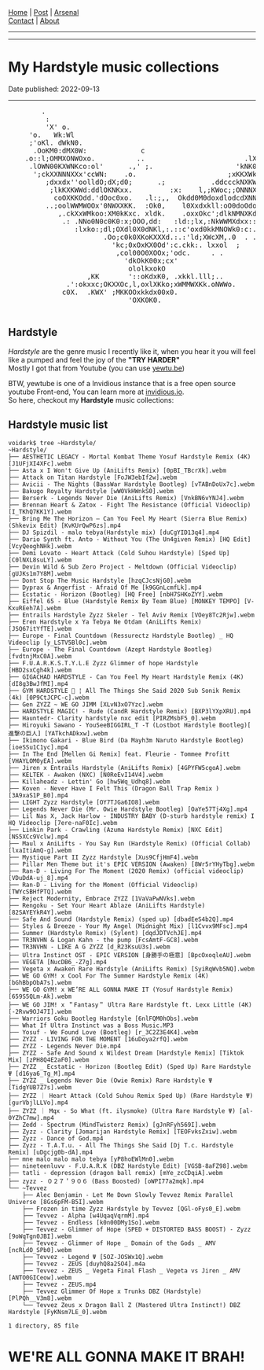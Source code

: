 <nav>
<a href="../INDEX.html">Home</a>
|
<a href="../POST.html">Post</a>
|
<a href="../ARSENAL.html">Arsenal</a>
<nav class="div-right">
<a href="../CONTACT.html">Contact</a>
|
<a href="../ABOUT.html">About</a>
</nav>
</nav>
</header>
<hr><hr>
<main>
<!-- Your Content Start After This Line -->


# My Hardstyle music collections

Date published: 2022-09-13 

---

<pre class="image-ascii_art">
        .                                                               
         :                                                              
         'X' o.                                                         
     'o.   Wk:Wl                                               .        
     ;'oKl. dWkN0.                                                      
      .OoKM0:dMX0W:             c                           ;c .lO      
    .o::l;OMMXONWOxo.          ..                        .lXklOk   cc,  
     .lOWN00KXWNKco:ol'      .,' ;.                    'kNK0Wl k00Ox.   
      ';ckXXNNNXXx'ccWN:    .o.                      ;xKKXWkooKN0occ.   
         ;dxxdx''oolldO;dX;d0;      .;           .ddccckNXKWMMXoxd:.    
          ;lkKXKWWd:ddlOKNKxx.         :x:    l,;KWoc;;ONNNXK0kkO0O.    
           coOXKKOdd.'dOoc0xo.   .l:;,,  Okdd0M0doxdlodcdXNNNXK0x.      
         ..;oolWWMWOOx'0NWXXKK.  :Ok0,    l0Xxdxkll:oO0doOdod.xc,       
            ,.ckXxWMkoo:XM0kKxc. xldk.    .oxxOkc';dlkNMNXKd'           
             .: .NNo0N0c0K0:x;OOO,dd:   :ld:;lx,:NkWWMXdxx::            
                :lxko:;dl;OXdl0X0dNKl,:.::c'oxd0kkMNOWk0:c:.:o          
                       .Oo;c0k0XKoKXXXd.:.:'ld;XWcXM,.0  . .,           
                         'kc;0xOxKX0Od':c.ckk:. lxxol  ;                
                          ,col00O0XOOx;'odc.     . .                    
                            'dkOkK00x;cx'                               
                             ololkxokO                                  
                   ,KK       '::oKdxK0, .xkkl.lll;..                    
              .':okxxc;OKXXOc,l,oxlXKko;xWMMWXKk.oNWWo.                 
             c0X.  .KWX' ;MKKOOxkkdx00x0.                               
                             'OXK0K0.                                   
		
</pre>
## Hardstyle

*Hardstyle* are the genre music I recently like it, when you hear it you will feel like a pumped and feel the joy of the **"TRY HARDER"**  
Mostly I got that from Youtube (you can use [yewtu.be](https://yewtu.be))   

BTW, yewtube is one of a Invidious instance that is a free open source youtube Front-end, You can learn more at [invidious.io](https://invidious.io).   
So here, checkout my **Hardstyle** music collections:    

## Hardstyle music list  

```
voidark$ tree ~Hardstyle/
~Hardstyle/
├── AESTHETIC LEGACY - Mortal Kombat Theme Yosuf Hardstyle Remix (4K) [J1UFjXI4XFc].webm
├── Asta x I Won't Give Up (AniLifts Remix) [0pBI_TBcrXk].webm
├── Attack on Titan Hardstyle [FoJW3ebIf2w].webm
├── Avicii - The Nights (BassWar Hardstyle Bootleg) [vTABnDoUx7c].webm
├── Bakugo Royalty Hardstyle [wW0VkHWnkS0].webm
├── Berserk - Legends Never Die (AniLifts Remix) [VnkBN6vYNJ4].webm
├── Brennan Heart & Zatox - Fight The Resistance (Official Videoclip) [I_TKhQ7KK1Y].webm
├── Bring Me The Horizon – Can You Feel My Heart (Sierra Blue Remix) (Shkevix Edit) [KvKUrQwP6zs].mp4
├── DJ Spizdil - malo tebya(Hardstyle mix) [duCgYID13q4].mp4
├── Dario Synth ft. Anto - Without You (The Un4given Remix) [HQ Edit] [VcyQeoghNHk].webm
├── Demi Lovato - Heart Attack (Сold Suhou Hardstyle) [Sped Up] [C0lNXL8suLY].webm
├── Devin Wild & Sub Zero Project - Meltdown (Official Videoclip) [gUJKs1m7Y8M].webm
├── Dont Stop The Music Hardstyle [hzqCJcsNjG0].webm
├── Dyprax & Angerfist - Afraid Of Me [k9GGnLcmfLk].mp4
├── Ecstatic - Horizon (Bootleg) [HQ Free] [nbH7SHKoZYY].webm
├── Eiffel 65 - Blue (Hardstyle Remix By Team Blue) [MONKEY TEMPO] [V-KxuREeh7A].webm
├── Entrails Hardstyle Zyzz Skeler - Tel Aviv Remix [VOey8Tc2Rjw].webm
├── Eren Hardstyle x Ya Tebya Ne Otdam (AniLifts Remix) [JSQ67itYfTE].webm
├── Europe - Final Countdown (Ressurectz Hardstyle Bootleg) _ HQ Videoclip [y_LSTV5Bl0c].webm
├── Europe - The Final Countdown (Azept Hardstyle Bootleg) [fvdtnjMxC0A].webm
├── F.U.A.R.K.S.T.Y.L.E Zyzz Glimmer of hope Hardstyle [HBD2sxCgh4k].webm
├── GIGACHAD HARDSTYLE - Can You Feel My Heart Hardstyle Remix (4K) [dI8g3BwJfMI].mp4
├── GYM HARDSTYLE 🔱 ¦ All The Things She Said 2020 Sub Sonik Remix (4k) [0P9CtJCPC-c].webm
├── Gen ZYZZ ~ WE GO JIMM [XLvN3xO7Yzc].webm
├── HARDSTYLE MAGIC! - Rude (CandR Hardstyle Remix) [BXP3lYXpXRU].mp4
├── Hauntedr- Clarity hardstyle nxc edit [PIRZMsbF5_0].webm
├── Hiroyuki Sawano - YouSeeBIGGIRL_T -T (Lostbot Hardstyle Bootleg)[ 進撃の巨人] [YATkchADkxw].webm
├── Ikimono Gakari - Blue Bird (Da Mayh3m Naruto Hardstyle Bootleg) [ioeSSu1C1yc].mp4
├── In The End [Mellen Gi Remix] feat. Fleurie - Tommee Profitt [VHAYLOM0yEA].webm
├── Jiren x Entrails Hardstyle (AniLifts Remix) [4GPYFW5cgoA].webm
├── KELTEK - Awaken (NXC) [N0ReEvI14V4].webm
├── Killaheadz - Lettin' Go [hw5Wq_Udhq8].webm
├── Koven - Never Have I Felt This (Dragon Ball Trap Remix ) [3A9xaS1P_B0].mp4
├── LIGHT Zyzz Hardstyle [OY7TJGa6IO8].webm
├── Legends Never Die (Mr. Owie Hardstyle Bootleg) [OaYe57Tj4Xg].mp4
├── Lil Nas X, Jack Harlow - INDUSTRY BABY (D-sturb hardstyle remix) I HQ Videoclip [7ere-naF0Ic].webm
├── Linkin Park - Crawling (Azuma Hardstyle Remix) [NXC Edit] [NS5XCc9Vclw].mp4
├── Maul x AniLifts - You Say Run (Hardstyle Remix) (Official Collab) [lxaItiAmQ-g].webm
├── Mystique Part II Zyzz Hardstyle [Xus9CfjHmF4].webm
├── Pillar Men Theme but it's EPIC VERSION (Awaken) [8Wr5rYHyTbg].webm
├── Ran-D - Living For The Moment (2020 Remix) (official videoclip) [VDuDdA-uj_8].mp4
├── Ran-D - Living for the Moment (Official Videoclip) [TWYcSBHfPTQ].webm
├── Reject Modernity, Embrace ZYZZ [1VaVaPwNVks].webm
├── Rengoku - Set Your Heart Ablaze (AniLifts Hardstyle) [82SAYEYkR4Y].webm
├── Safe And Sound (Hardstyle Remix) (sped up) [dbadEeS4b2Q].mp4
├── Styles & Breeze - Your My Angel (Midnight Mix) [l1Cvvx9MFsc].mp4
├── Summer (Hardstyle Remix) (Sylent) [dqdJDTVchJE].mp4
├── TR3NVHN & Logan Kahn - the pump [FcsAmtF-GC8].webm
├── TR3NVHN - LIKE A G ZYZZ [d_R23KsuU3s].webm
├── Ultra Instinct OST - EPIC VERSION [身勝手の極意] [BpcOxoqleAU].webm
├── VEGETA [NucDB6_-Z7g].mp4
├── Vegeta x Awaken Rare Hardstyle (AniLifts Remix) [SyiRqWvb5NQ].webm
├── WE GO GYM! x Cool For The Summer Hardstyle Remix (4K) [bGhBbpObA7s].webm
├── WE GO GYM! x WE’RE ALL GONNA MAKE IT (Yosuf Hardstyle Remix) [659S5QLm-Ak].webm
├── WE GO JIM! x ＂Fantasy＂ Ultra Rare Hardstyle ft. Lexx Little (4K) [-2Rvw9OJ47I].webm
├── Warriors Goku Bootleg Hardstyle [6nlFQM0hObs].webm
├── What If Ultra Instinct was a Boss Music.MP3
├── Yosuf - We Found Love (Bootleg) [r_3C2Z3E4K4].webm
├── ZYZZ - LIVING FOR THE MOMENT [16uDoya2rfQ].webm
├── ZYZZ - Legends Never Die.mp4
├── ZYZZ - Safe And Sound x Wildest Dream [Hardstyle Remix] [Tiktok Mix] [zPH8Q4E2aF0].webm
├── ZYZZ _ Ecstatic - Horizon (Bootleg Edit) (Sped Up) Rare Hardstyle Ψ [d16ya6_Tg_M].mp4
├── ZYZZ _ Legends Never Die (Owie Remix) Rare Hardstyle Ψ [TidgYUB7Z7s].webm
├── ZYZZ ｜ Heart Attack (Сold Suhou Remix Sped Up) (Rare Hardstyle Ψ) [gurVbjlLLVo].mp4
├── ZYZZ ｜ Mqx - So What (ft. ilysmoke) (Ultra Rare Hardstyle Ψ) [al-0YZhC7mw].mp4
├── Zedd - Spectrum (MindTwisterz Remix) [gJnRFyh569I].webm
├── Zyzz - Clarity [Jomarijan Hardstyle Remix] [TEOFvksZxiw].webm
├── Zyzz - Dance of God.mp4
├── Zyzz - T.A.T.u. - All The Things She Said [Dj T.c. Hardstyle Remix] [uDgcjg0b-dA].mp4
├── mne malo malo malo tebya [yP8hoEWlMn0].webm
├── nineteenluvv - F.U.A.R.K (DBZ Hardstyle Edit) [VGSB-8aFZ98].webm
├── tatli - depression (dragon ball remix) [mYe_zcCDqiA].webm
├── zyzz - ０２７＇９０６ (Bass Boosted) [oWPI77a2mqk].mp4
└── ~Tevvez
    ├── Alec Benjamin - Let Me Down Slowly Tevvez Remix Parallel Universe [8Gs6pFM-B5I].webm
    ├── Frozen in time Zyzz Hardstyle by Tevvez [QGl-oFys0_E].webm
    ├── Tevvez - Alpha [w4UqaqVqrmM].mp4
    ├── Tevvez - Endless [k0n00DMy1So].webm
    ├── Tevvez - Glimmer of Hope (SPED + DISTORTED BASS BOOST) - Zyzz [9oWqTgn0JBI].webm
    ├── Tevvez - Glimmer of Hope _ Domain of the Gods _ AMV [ncRLdO_SPb0].webm
    ├── Tevvez - Legend Ψ [5OZ-JOSWx1Q].webm
    ├── Tevvez - ZEUS [duyhQ8a2SO4].m4a
    ├── Tevvez - ZEUS _ Vegeta Final Flash _ Vegeta vs Jiren _ AMV [ANTO0GICeow].webm
    ├── Tevvez - ZEUS.mp4
    ├── Tevvez Glimmer Of Hope x Trunks DBZ (Hardstyle) [PlPQh__V3m8].webm
    └── Tevvez Zeus x Dragon Ball Z (Mastered Ultra Instinct!) DBZ Hardstyle [FyKNsm7LE_0].webm

1 directory, 85 file
```

# WE'RE ALL GONNA MAKE IT BRAH!
